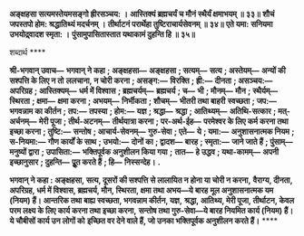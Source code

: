 **अङ्क्षहसा सत्यमस्तेयमसङ्गो ह्रीरसञ्चय: ।** **आस्तिक्यं ब्रह्मचर्यं च मौनं स्थैर्यं क्षमाभयम् ॥ ३३॥** **शौचं जपस्तपो होम: श्रद्धातिथ्यं मदर्चनम् ।** **तीर्थाटनं परार्थेहा तुष्टिराचार्यसेवनम् ॥ ३४॥** **एते यमा: सनियमा उभयोद्र्वादश स्मृता: ।** **पुंसामुपासितास्तात यथाकामं दुहन्ति हि ॥ ३५॥** 

शब्दार्थ **** 

**श्री-भगवान् उवाच—** **भगवान् ने कहा** **; अङ्क्षहसा—** **अङ्क्षहसा** **; सत्यम्—** **सत्य** **; अस्तेयम्—** **अन्यों की सश्पत्ति के लिए न तो** **ललचाना, न चोरी करना** **; असङ्ग:—** **विरक्ति** **; ह्री:—** **दीनता** **; असञ्चय:—** **अपरिग्रह** **; आस्तिक्यम्—** **धर्म में विश्वास** **; ब्रह्मचर्यम्—** **ब्रह्मचर्य** **; च—** **भी** **; मौनम्—** **मौन** **; स्थैर्यम्—** **स्थिरता** **; क्षमा—** **क्षमा करना** **; अभयम्—** **निर्भीकता** **; शौचम्—** **भीतरी तथा बाहरी** **स्वच्छता** **; जप:—** **भगवन्नाम का कीर्तन** **; तप:—** **तपस्या** **; होम:—** **यज्ञ** **; श्रद्धा—** **श्रद्धा** **; आतिथ्यम्—** **अतिथि-सत्कार** **; मत्-** **अर्चनम्—** **मेरी पूजा** **; तीर्थ-अटनम्—** **तीर्थयात्रा करना** **; पर-अर्थ-ईह—** **परमेश्वर के लिए कर्म करना तथा इच्छा करना** **; तुष्टि:—** **सन्तोष** **; आचार्य-सेवनम्—** **गुरु-सेवा** **; एते—** **ये** **; यमा:—** **अनुशासनात्मक नियम** **; स-नियमा:—** **गौण कार्यों के साथ** **; उभयो:—** **दोनों का** **; द्वादश—** **बारह** **; स्मृता:—** **जाने जाते हैं** **; पुंसाम्—** **मनुष्यों द्वारा** **; उपासिता:—** **भक्तिपूर्वक अनुशीलन किया गया** **;** **तात—** **हे उद्धव** **; यथा-कामम्—** **अपनी इच्छानुसार** **; दुहन्ति—** **पूॢत करते हैं** **; हि—** **निस्सन्देह।** **.** 

**भगवान् ने कहा : अङ्क्षहसा, सत्य, दूसरों की सश्पत्ति से लालायित न होना या चोरी न करना,** **वैराग्य, दीनता, अपरिग्रह, धर्म में विश्वास, ब्रह्मचर्य, मौन, स्थिरता, क्षमा तथा अभय—ये बारह** **मूल अनुशासनात्मक यम (नियम) हैं। आन्तरिक तथा बाह्य स्वच्छता, भगवन्नाम कीर्तन, यज्ञ,** **श्रद्धा, आतिथ्य, मेरी पूजा, तीर्थाटन, केवल परम लक्ष्य के लिए कार्य करना तथा इच्छा करना,** **सन्तोष तथा गुरु-सेवा—ये बारह नियमित कार्य (नियम) हैं। ये चौबीसों कार्य उन लोगों को** **इच्छित वर देने वाले हैं, जो उनका भक्तिपूर्वक अनुशीलन करते हैं।** **** 